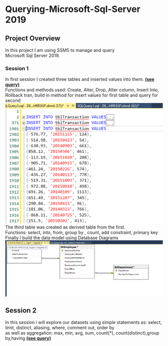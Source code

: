 # Querying-Microsoft-Sql-Server 2019

## Project Overview
In this project I am using SSMS to manage and query  
Microsoft Sql Server 2019.

### Session 1
In first session I created three tables and inserted values into them. **[(see query)](https://github.com/DimKaisaris/Querying-Microsoft-Sql-Server/blob/main/queries/SQLQuery1.sql)**  
Functions and methods used:  Create, Alter, Drop, Alter column, Insert Into, Rollback tran, build in method for insert values for first table and query for second  
![shot2](images/shot_2.png)  
The third table was created as derived table from the first.  
Functions: select, into, from, group by , count, add constraint, primary key  
Finally I build the data model using Database Diagrams  
![shot3](images/shot_3.png)


## Session 2
In this session i will explore our datasets using simple statements as: select, limit, distinct, aliasing, where, comment out, order by  
as well as aggregation: max, min, avg, sum, count(*), count(distinct),group by,having **[(see query)](https://github.com/DimKaisaris/Querying-Microsoft-Sql-Server/blob/main/queries/SQLQuery2.sql)** 

